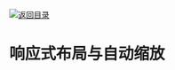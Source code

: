 [![返回目录](https://i.postimg.cc/50XLzC7C/image.png)](https://github.com/wx-chevalier/Web-Series/)

# 响应式布局与自动缩放
